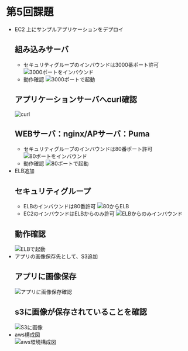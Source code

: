 # 第5回課題
- EC2 上にサンプルアプリケーションをデプロイ
  ## 組み込みサーバ
    - セキュリティグループのインバウンドは3000番ポート許可
     ![3000ポートをインバウンド](images/lecture05/SGFor3000.png)
    - 動作確認
     ![3000ポートで起動](images/lecture05/rails3000.png)
  ## アプリケーションサーバへcurl確認
   ![curl](images/lecture05/curl.png)
  ## WEBサーバ：nginx/APサーバ：Puma
    - セキュリティグループのインバウンドは80番ポート許可
       ![80ポートをインバウンド](images/lecture05/SGFor80.png)
    - 動作確認
       ![80ポートで起動](images/lecture05/rails80.png)
- ELB追加
  ## セキュリティグループ
    - ELBのインバウンドは80番許可
       ![80からELB](images/lecture05/ELBSGinbound.png)
    - EC2のインバウンドはELBからのみ許可
       ![ELBからのみインバウンド](images/lecture05/SGForELB.png)
  ## 動作確認
   ![ELBで起動](images/lecture05/railsELB.png)
- アプリの画像保存先として、S3追加
  ## アプリに画像保存
   ![アプリに画像保存確認](images/lecture05/pictureSave.png)
  ## s3に画像が保存されていることを確認
   ![S3に画像](images/lecture05/s3Picture.png)
- aws構成図  
   ![aws環境構成図](images/lecture05/awsDesign.png)
